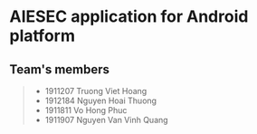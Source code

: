 # AIESEC application for Android platform
## Team's members
> - 1911207 Truong Viet Hoang
> - 1912184 Nguyen Hoai Thuong
> - 1911811 Vo Hong Phuc
> - 1911907 Nguyen Van Vinh Quang
